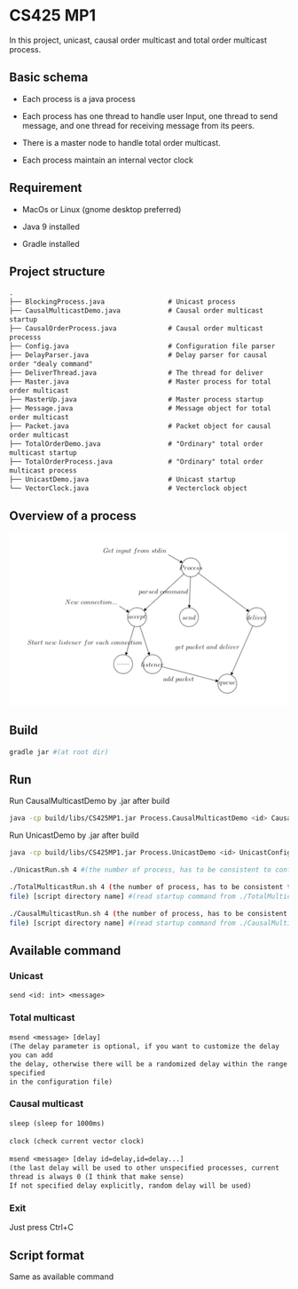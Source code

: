 # CS425 MP1
In this project, unicast, causal order multicast and total order multicast process.

## Basic schema
- Each process is a java process

- Each process has one thread to handle user Input, one thread to send message,
and one thread for receiving message from its peers.

- There is a master node to handle total order multicast.

- Each process maintain an internal vector clock

## Requirement
- MacOs or Linux (gnome desktop preferred)

- Java 9 installed

- Gradle installed

## Project structure
```
.
├── BlockingProcess.java                # Unicast process
├── CausalMulticastDemo.java            # Causal order multicast startup
├── CausalOrderProcess.java             # Causal order multicast processs 
├── Config.java                         # Configuration file parser
├── DelayParser.java                    # Delay parser for causal order "dealy command"
├── DeliverThread.java                  # The thread for deliver
├── Master.java                         # Master process for total order multicast
├── MasterUp.java                       # Master process startup
├── Message.java                        # Message object for total order multicast
├── Packet.java                         # Packet object for causal order multicast
├── TotalOrderDemo.java                 # "Ordinary" total order multicast startup
├── TotalOrderProcess.java              # "Ordinary" total order multicast process
├── UnicastDemo.java                    # Unicast startup
└── VectorClock.java                    # Vecterclock object
```

## Overview of a process
![](./screen_shot.png)

## Build
```bash
gradle jar #(at root dir)
```

## Run
Run CausalMulticastDemo by .jar after build
```bash
java -cp build/libs/CS425MP1.jar Process.CausalMulticastDemo <id> CausalConfiguration [script]
```

Run UnicastDemo by .jar after build
```bash
java -cp build/libs/CS425MP1.jar Process.UnicastDemo <id> UnicastConfiguration
```
```bash
./UnicastRun.sh 4 #(the number of process, has to be consistent to configuration file)
```
```bash
./TotalMulticastRun.sh 4 (the number of process, has to be consistent to configuration 
file) [script directory name] #(read startup command from ./TotalMulticastScript directory)
```

```bash
./CausalMulticastRun.sh 4 (the number of process, has to be consistent to configuration 
file) [script directory name] #(read startup command from ./CausalMulticastScript directory)
```

## Available command

### Unicast
```
send <id: int> <message>
```

### Total multicast
```
msend <message> [delay]
(The delay parameter is optional, if you want to customize the delay you can add
the delay, otherwise there will be a randomized delay within the range specified
in the configuration file) 
```

### Causal multicast

```
sleep (sleep for 1000ms)

clock (check current vector clock)

msend <message> [delay id=delay,id=delay...]
(the last delay will be used to other unspecified processes, current thread is always 0 (I think that make sense)
If not specified delay explicitly, random delay will be used)
```

### Exit
Just press Ctrl+C

## Script format

Same as available command